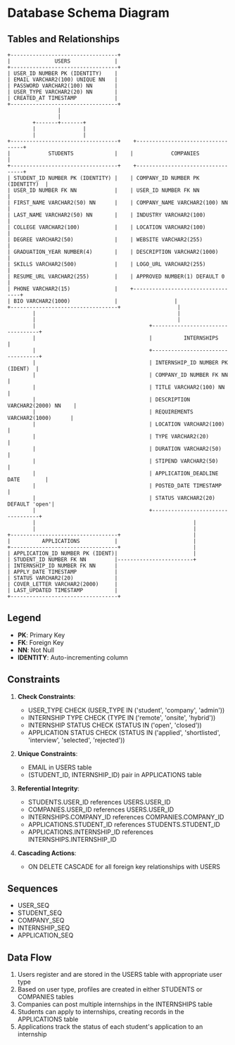 # Database Schema Diagram

## Tables and Relationships

```
+----------------------------------+
|              USERS              |
+----------------------------------+
| USER_ID NUMBER PK (IDENTITY)    |
| EMAIL VARCHAR2(100) UNIQUE NN   |
| PASSWORD VARCHAR2(100) NN       |
| USER_TYPE VARCHAR2(20) NN       |
| CREATED_AT TIMESTAMP            |
+----------------------------------+
                |
                |
        +-------+-------+
        |               |
        |               |
+----------------------------------+    +----------------------------------+
|            STUDENTS             |    |            COMPANIES             |
+----------------------------------+    +----------------------------------+
| STUDENT_ID NUMBER PK (IDENTITY) |    | COMPANY_ID NUMBER PK (IDENTITY)  |
| USER_ID NUMBER FK NN            |    | USER_ID NUMBER FK NN             |
| FIRST_NAME VARCHAR2(50) NN      |    | COMPANY_NAME VARCHAR2(100) NN    |
| LAST_NAME VARCHAR2(50) NN       |    | INDUSTRY VARCHAR2(100)           |
| COLLEGE VARCHAR2(100)           |    | LOCATION VARCHAR2(100)           |
| DEGREE VARCHAR2(50)             |    | WEBSITE VARCHAR2(255)            |
| GRADUATION_YEAR NUMBER(4)       |    | DESCRIPTION VARCHAR2(1000)       |
| SKILLS VARCHAR2(500)            |    | LOGO_URL VARCHAR2(255)           |
| RESUME_URL VARCHAR2(255)        |    | APPROVED NUMBER(1) DEFAULT 0     |
| PHONE VARCHAR2(15)              |    +----------------------------------+
| BIO VARCHAR2(1000)              |                  |
+----------------------------------+                  |
        |                                             |
        |                                             |
        |                                    +----------------------------------+
        |                                    |          INTERNSHIPS            |
        |                                    +----------------------------------+
        |                                    | INTERNSHIP_ID NUMBER PK (IDENT)  |
        |                                    | COMPANY_ID NUMBER FK NN          |
        |                                    | TITLE VARCHAR2(100) NN           |
        |                                    | DESCRIPTION VARCHAR2(2000) NN    |
        |                                    | REQUIREMENTS VARCHAR2(1000)      |
        |                                    | LOCATION VARCHAR2(100)           |
        |                                    | TYPE VARCHAR2(20)                |
        |                                    | DURATION VARCHAR2(50)            |
        |                                    | STIPEND VARCHAR2(50)             |
        |                                    | APPLICATION_DEADLINE DATE        |
        |                                    | POSTED_DATE TIMESTAMP            |
        |                                    | STATUS VARCHAR2(20) DEFAULT 'open'|
        |                                    +----------------------------------+
        |                                                  |
        |                                                  |
+----------------------------------+                       |
|          APPLICATIONS           |                        |
+----------------------------------+                       |
| APPLICATION_ID NUMBER PK (IDENT)|                        |
| STUDENT_ID NUMBER FK NN         |------------------------+
| INTERNSHIP_ID NUMBER FK NN      |
| APPLY_DATE TIMESTAMP            |
| STATUS VARCHAR2(20)             |
| COVER_LETTER VARCHAR2(2000)     |
| LAST_UPDATED TIMESTAMP          |
+----------------------------------+
```

## Legend

- **PK**: Primary Key
- **FK**: Foreign Key
- **NN**: Not Null
- **IDENTITY**: Auto-incrementing column

## Constraints

1. **Check Constraints**:
   - USER_TYPE CHECK (USER_TYPE IN ('student', 'company', 'admin'))
   - INTERNSHIP TYPE CHECK (TYPE IN ('remote', 'onsite', 'hybrid'))
   - INTERNSHIP STATUS CHECK (STATUS IN ('open', 'closed'))
   - APPLICATION STATUS CHECK (STATUS IN ('applied', 'shortlisted', 'interview', 'selected', 'rejected'))

2. **Unique Constraints**:
   - EMAIL in USERS table
   - (STUDENT_ID, INTERNSHIP_ID) pair in APPLICATIONS table

3. **Referential Integrity**:
   - STUDENTS.USER_ID references USERS.USER_ID
   - COMPANIES.USER_ID references USERS.USER_ID
   - INTERNSHIPS.COMPANY_ID references COMPANIES.COMPANY_ID
   - APPLICATIONS.STUDENT_ID references STUDENTS.STUDENT_ID
   - APPLICATIONS.INTERNSHIP_ID references INTERNSHIPS.INTERNSHIP_ID

4. **Cascading Actions**:
   - ON DELETE CASCADE for all foreign key relationships with USERS

## Sequences

- USER_SEQ
- STUDENT_SEQ
- COMPANY_SEQ
- INTERNSHIP_SEQ
- APPLICATION_SEQ

## Data Flow

1. Users register and are stored in the USERS table with appropriate user type
2. Based on user type, profiles are created in either STUDENTS or COMPANIES tables
3. Companies can post multiple internships in the INTERNSHIPS table
4. Students can apply to internships, creating records in the APPLICATIONS table
5. Applications track the status of each student's application to an internship
